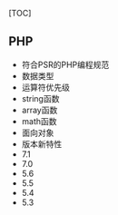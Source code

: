 [TOC]

## PHP
- 符合PSR的PHP编程规范
- 数据类型
- 运算符优先级
- string函数
- array函数
- math函数
- 面向对象
- 版本新特性
- 7.1
- 7.0
- 5.6
- 5.5
- 5.4
- 5.3